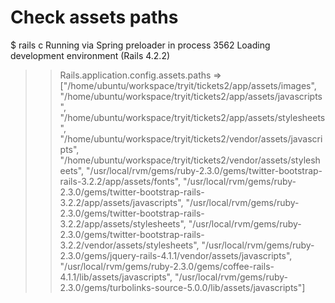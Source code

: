 # Check assets paths
$ rails c
Running via Spring preloader in process 3562
Loading development environment (Rails 4.2.2)
>> Rails.application.config.assets.paths
=> ["/home/ubuntu/workspace/tryit/tickets2/app/assets/images", "/home/ubuntu/workspace/tryit/tickets2/app/assets/javascripts", "/home/ubuntu/workspace/tryit/tickets2/app/assets/stylesheets", "/home/ubuntu/workspace/tryit/tickets2/vendor/assets/javascripts", "/home/ubuntu/workspace/tryit/tickets2/vendor/assets/stylesheets", "/usr/local/rvm/gems/ruby-2.3.0/gems/twitter-bootstrap-rails-3.2.2/app/assets/fonts", "/usr/local/rvm/gems/ruby-2.3.0/gems/twitter-bootstrap-rails-3.2.2/app/assets/javascripts", "/usr/local/rvm/gems/ruby-2.3.0/gems/twitter-bootstrap-rails-3.2.2/app/assets/stylesheets", "/usr/local/rvm/gems/ruby-2.3.0/gems/twitter-bootstrap-rails-3.2.2/vendor/assets/stylesheets", "/usr/local/rvm/gems/ruby-2.3.0/gems/jquery-rails-4.1.1/vendor/assets/javascripts", "/usr/local/rvm/gems/ruby-2.3.0/gems/coffee-rails-4.1.1/lib/assets/javascripts", "/usr/local/rvm/gems/ruby-2.3.0/gems/turbolinks-source-5.0.0/lib/assets/javascripts"]
>> 